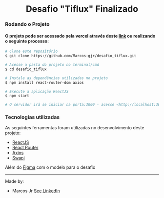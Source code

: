 <!--te-->
<h1 align="center">
  Desafio "Tiflux" Finalizado
</h1>

### Rodando o Projeto 

#### O projeto pode ser acessado pela vercel através deste [link](https://desafio-tiflux.vercel.app) ou realizando o seguinte processo:

```bash
# Clone este repositório
$ git clone https://github.com/Marcos-gjr/desafio_tiflux.git

# Acesse a pasta do projeto no terminal/cmd 
$ cd desafio_tiflux

# Instale as dependências utilizadas no projeto
$ npm install react-router-dom axios

# Execute a aplicação ReactJS
$ npm start

# O servidor irá se iniciar na porta:3000 - acesse <http://localhost:3000> caso não tenha aberto
```


### Tecnologias utilizadas 
As seguintes ferramentas foram utilizadas no desenvolvimento deste projeto:
- [ReactJS](https://pt-br.reactjs.org/)
- [React Router](https://reactrouter.com/en/main)
- [Axios](https://axios-http.com/ptbr/docs/intro)
- [Swapi](https://swapi.dev)

Além do [Figma](https://www.figma.com/file/0ER9KKCsMXqn28BSoRRyrj/Desafio-FrontEnd?type=design&node-id=230-504&mode=design&t=YfBZl20mraT9qTt0-0) com o modelo para o desafio

---

Made by:

 - Marcos Jr [See LinkedIn](https://www.linkedin.com/in/marcos-gon%C3%A7alves-bbb17a1b5)
